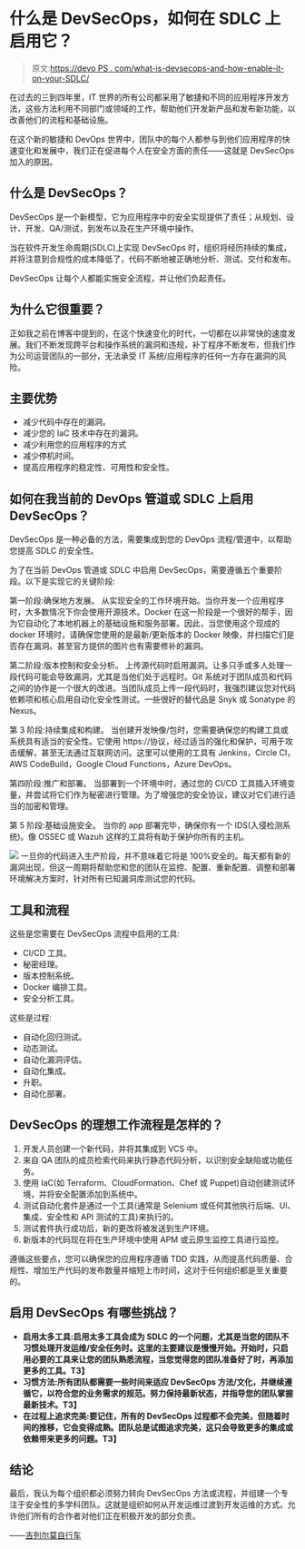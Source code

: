 # 什么是 DevSecOps，如何在 SDLC 上启用它？

> 原文:[https://devo PS . com/what-is-devsecops-and-how-enable-it-on-your-SDLC/](https://devops.com/what-is-devsecops-and-how-to-enable-it-on-your-sdlc/)

在过去的三到四年里，IT 世界的所有公司都采用了敏捷和不同的应用程序开发方法，这些方法利用不同部门或领域的工作，帮助他们开发新产品和发布新功能，以改善他们的流程和基础设施。

在这个新的敏捷和 DevOps 世界中，团队中的每个人都参与到他们应用程序的快速变化和发展中，我们正在促进每个人在安全方面的责任——这就是 DevSecOps 加入的原因。

## **什么是 DevSecOps？**

DevSecOps 是一个新模型，它为应用程序中的安全实现提供了责任；从规划、设计、开发、QA/测试，到发布以及在生产环境中操作。

当在软件开发生命周期(SDLC)上实现 DevSecOps 时，组织将经历持续的集成，并将注意到合规性的成本降低了，代码不断地被正确地分析、测试、交付和发布。

DevSecOps 让每个人都能实施安全流程，并让他们负起责任。

## 为什么它很重要？

正如我之前在博客中提到的，在这个快速变化的时代，一切都在以非常快的速度发展。我们不断发现跨平台和操作系统的漏洞和违规，补丁程序不断发布，但我们作为公司运营团队的一部分，无法承受 IT 系统/应用程序的任何一方存在漏洞的风险。

## **主要优势**

*   减少代码中存在的漏洞。
*   减少您的 IaC 技术中存在的漏洞。
*   减少利用您的应用程序的方式
*   减少停机时间。
*   提高应用程序的稳定性、可用性和安全性。

## 如何在我当前的 DevOps 管道或 SDLC 上启用 DevSecOps？

DevSecOps 是一种必备的方法，需要集成到您的 DevOps 流程/管道中，以帮助您提高 SDLC 的安全性。

为了在当前 DevOps 管道或 SDLC 中启用 DevSecOps，需要遵循五个重要阶段。以下是实现它的关键阶段:

第一阶段:确保地方发展。 从实现安全的工作环境开始。当你开发一个应用程序时，大多数情况下你会使用开源技术。Docker 在这一阶段是一个很好的帮手，因为它自动化了本地机器上的基础设施和服务部署。因此，当您使用这个现成的 docker 环境时，请确保您使用的是最新/更新版本的 Docker 映像，并扫描它们是否存在漏洞。甚至官方提供的图片也有需要修补的漏洞。

第二阶段:版本控制和安全分析。 上传源代码时启用漏洞。让多只手或多人处理一段代码可能会导致漏洞，尤其是当他们处于远程时。Git 系统对于团队成员和代码之间的协作是一个很大的改进。当团队成员上传一段代码时，我强烈建议您对代码依赖项和核心启用自动化安全性测试。一些很好的替代品是 Snyk 或 Sonatype 的 Nexus。

第 3 阶段:持续集成和构建。 当创建开发映像/包时，您需要确保您的构建工具或系统具有适当的安全性。它使用 https://协议，经过适当的强化和保护，可用于攻击缓解，甚至无法通过互联网访问。这里可以使用的工具有 Jenkins，Circle CI，AWS CodeBuild，Google Cloud Functions，Azure DevOps。

第四阶段:推广和部署。 当部署到一个环境中时，通过您的 CI/CD 工具插入环境变量，并尝试将它们作为秘密进行管理。为了增强您的安全协议，建议对它们进行适当的加密和管理。

第 5 阶段:基础设施安全。 当你的 app 部署完毕，确保你有一个 IDS(入侵检测系统)。像 OSSEC 或 Wazuh 这样的工具将有助于保护你所有的主机。

![](../Images/513a776ca8005fce5535cb970d7c2a7c.png)  一旦你的代码进入生产阶段，并不意味着它将是 100%安全的。每天都有新的漏洞出现，但这一周期将帮助您和您的团队在监控、配置、重新配置、调整和部署环境解决方案时，针对所有已知漏洞库测试您的代码。

## **工具和流程**

这些是您需要在 DevSecOps 流程中启用的工具:

*   CI/CD 工具。
*   秘密经理。
*   版本控制系统。
*   Docker 编排工具。
*   安全分析工具。

这些是过程:

*   自动化回归测试。
*   动态测试。
*   自动化漏洞评估。
*   自动化集成。
*   升职。
*   自动化部署。

## DevSecOps 的理想工作流程是怎样的？

1.  开发人员创建一个新代码，并将其集成到 VCS 中。
2.  来自 QA 团队的成员检索代码来执行静态代码分析，以识别安全缺陷或功能任务。
3.  使用 IaC(如 Terraform、CloudFormation、Chef 或 Puppet)自动创建测试环境，并将安全配置添加到系统中。
4.  测试自动化套件是通过一个工具(通常是 Selenium 或任何其他执行后端、UI、集成、安全性和 API 测试的工具)来执行的。
5.  测试套件执行成功后，新的更改将被发送到生产环境。
6.  新版本的代码现在将在生产环境中使用 APM 或云原生监控工具进行监控。

遵循这些要点，您可以确保您的应用程序遵循 TDD 实践，从而提高代码质量、合规性、增加生产代码的发布数量并缩短上市时间，这对于任何组织都是至关重要的。

## **启用 DevSecOps 有哪些挑战？**

*   **启用太多工具:启用太多工具会成为 SDLC 的一个问题，尤其是当您的团队不习惯处理开发运维/安全任务时。这里的主要建议是慢慢开始。开始时，只启用必要的工具来让您的团队熟悉流程，当您觉得您的团队准备好了时，再添加更多的工具。T3】**
*   **习惯方法:所有团队都需要一些时间来适应 DevSecOps 方法/文化，并继续遵循它，以符合您的业务需求的规范。努力保持最新状态，并指导您的团队掌握最新技术。T3】**
*   **在过程上追求完美:要记住，所有的 DevSecOps 过程都不会完美，但随着时间的推移，它会变得成熟。团队总是试图追求完美，这只会导致更多的集成或依赖带来更多的问题。T3】**

## **结论**

最后，我认为每个组织都必须努力转向 DevSecOps 方法或流程，并组建一个专注于安全性的多学科团队。这就是组织如何从开发运维过渡到开发运维的方式。允许他们所有的合作者对他们正在积极开发的部分负责。

——[吉列尔莫自行车](https://devops.com/author/guillermo-velez/)